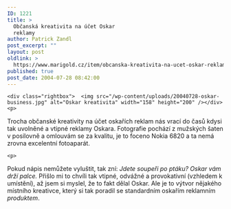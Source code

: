 ```yaml
---
ID: 1221
title: >
  Občanská kreativita na účet Oskar
  reklamy
author: Patrick Zandl
post_excerpt: ""
layout: post
oldlink: >
  https://www.marigold.cz/item/obcanska-kreativita-na-ucet-oskar-reklamy
published: true
post_date: 2004-07-28 08:42:00
---
```

	<div class="rightbox">  <img src="/wp-content/uploads/20040728-oskar-business.jpg" alt="Oskar kreativita" width="158" height="200" /></div>
	<p>
Trocha občanské kreativity na účet oskařích reklam nás vrací do časů kdysi tak uvolněné a vtipné reklamy Oskara. Fotografie pochází z mužských šaten v posilovně a omlouvám se za kvalitu, je to foceno Nokia 6820 a ta nemá zrovna excelentní fotoaparát. </p>

	<p>
Pokud nápis nemůžete vyluštit, tak zní:<i> Jdete soupeři po ptáku? Oskar vám drží palce.  </i> Přišlo mi to chvíli tak vtipné, odvážné a provokativní (vzhledem k umístění), až jsem si myslel, že to fakt dělal Oskar. Ale je to výtvor nějakého místního kreativce, který si tak poradil se standardním oskařím reklamním <i>produktem</i>.
</p>
